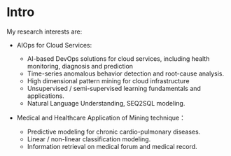 
# Intro

My research interests are: 

* AIOps for Cloud Services:
  - AI-based DevOps solutions for cloud services, including health monitoring, diagnosis and prediction
  - Time-series anomalous behavior detection and root-cause analysis.
  - High dimensional pattern mining for cloud infrastructure
  - Unsupervised / semi-supervised learning fundamentals and applications.
  - Natural Language Understanding, SEQ2SQL modeling.

* Medical and Healthcare Application of Mining technique：
  - Predictive modeling for chronic cardio-pulmonary diseases.
  - Linear / non-linear classification modeling.
  - Information retrieval on medical forum and medical record.


